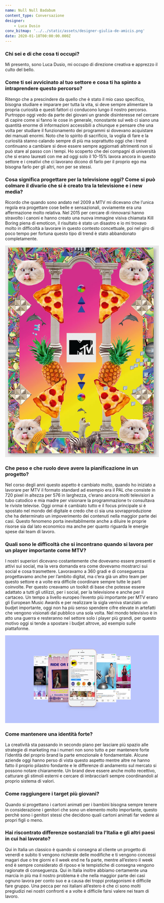 ```yaml
---
name: Null Null Badabum
content_type: Conversazione
designer:
    - Luca Dusio
conv_bitmap: '../../static/assets/designer-giulia-de-amicis.png'
date: 2020-01-18T00:00:00.000Z
---
```


### Chi sei e di che cosa ti occupi?

Mi presento, sono Luca Dusio, mi occupo di direzione creativa e apprezzo il culto del bello.

### Come ti sei avvicinato al tuo settore e cosa ti ha spinto a intraprendere questo percorso?

Ritengo che a prescindere da quello che è stato il mio caso specifico, bisogna studiare e imparare per tutta la vita, si deve sempre alimentare la propria curiosità e questi fattori ci conducono lungo il nostro percorso. Purtroppo oggi vedo da parte dei giovani un grande disinteresse nel cercare di capire come si fanno le cose in generale, nonostante sul web ci siano una quantità enorme di informazioni accessibili a chiunque e pensare che una volta per studiare il funzionamento dei programmi si dovevano acquistare dei manuali enormi. Noto che lo spirito di sacrificio, la voglia di fare e la curiosità stanno calando sempre di più ma soprattutto oggi che i trend continuano a cambiare si deve essere sempre aggiornati altrimenti non si può stare al passo con i tempi. Ho scoperto che dei compagni di università che si erano laureati con me ad oggi solo il 10-15% lavora ancora in questo settore e i creativi che ci lavorano dicono di farlo per il proprio ego ma bisogna farlo per gli altri, non per se stessi.

### Cosa significa progettare per la televisione oggi? Come si può colmare il divario che si è creato tra la televisione e i new media?

Ricordo che quando sono andato nel 2009 a MTV mi dicevano che l’unica regola era progettare cose belle e sensazionali, ovviamente era una affermazione molto relativa. Nel 2015 per cercare di rinnovarsi hanno stravolto i canoni e hanno creato una nuova immagine visiva chiamata Kill Boring piena di emoticon, il risultato è stato un disastro e io mi trovavo molto in difficoltà a lavorare in questo contesto concettuale, poi nel giro di poco tempo per fortuna questo tipo di trend è stato abbandonato completamente.

![null-null-badabum](../../static/assets/extra-null-null-badabum-01.jpg)

### Che peso e che ruolo deve avere la pianificazione in un progetto?

Nel corso degli anni questo aspetto è cambiato molto, quando ho iniziato a lavorare per MTV il formato standard ad esempio era il PAL che consiste in 720 pixel in altezza per 576 in larghezza, c’erano ancora molti televisiori a tubo catodico e mia madre per visionare la programmazione tv consultava le riviste televise. Oggi ormai è cambiato tutto e il focus principale si è spostato nel mondo del digitale e credo che ci sia una sovrapproduzione che ha determinato un impoverimento dei contenuti nella maggior parte dei casi. Questo fenomeno porta inevitabilmente anche a diluire le proprie risorse sia dal lato economico ma anche per quanto riguarda le energie spese dai team di lavoro.

### Quali sono le difficoltà che si incontrano quando si lavora per un player importante come MTV?

I nostri superiori dicevano costantemente che dovevamo essere presenti e attivi sui social, ma la vera domanda era come dovevamo mostrarci sui social e cosa trasmettere. Lavoravamo a 360 gradi e di conseguenza progettavamo anche per l’ambito digital, ma c’era già un altro team per questo settore e a volte era difficile coordinare sempre tutte le parti coinvolte. Per questo creavamo un toolkit di base che potesse essere adattato a tutti gli utilizzi, per i social, per la televisione e anche per il cartaceo. Un tempo a livello europeo l’evento più importante per MTV erano gli European Music Awards e per realizzare la sigla veniva stanziato un budjet importante, oggi non ha più senso spendere cifre elevate in artefatti che vengono visionati dal pubblico una sola volta. Nel mondo televisivo è in atto una guerra e resteranno nel settore solo i player più grandi, per questo motivo oggi si tende a spostare i budjet altrove, ad esempio sulle piattaforme.

![null-null-badabum](../../static/assets/extra-null-null-badabum-02.jpg)

### Come mantenere una identità forte?

La creatività sta passando in secondo piano per lasciare più spazio alle strategie di marketing ma i numeri non sono tutto e per mantenere forte l’identità del proprio brand la parte emozionale è fondamentale. Alcune aziende oggi hanno perso di vista questo aspetto mentre altre ne hanno fatto il proprio pilastro fondante e le differenze di andamento sul mercato si possono notare chiaramente. Un brand deve essere anche molto recettivo, catturare gli stimoli esterni e cercare di imbracciarli sempre coordinandoli al proprio sistema di valori.

### Come raggiungere i target più giovani?

Quando si progettano i cartoni animati per i bambini bisogna sempre tenere in considerazione i genitori che sono un elemento molto importante, questo perchè sono i genitori stessi che decidono quali cartoni animati far vedere ai propri figli o meno.

### Hai riscontrato differenze sostanziali tra l’Italia e gli altri paesi in cui hai lavorato?

Qui in Italia un classico è quando si consegna al cliente un progetto di venerdì e subito ti vengono richieste delle modifiche e ti vengono concessi magari due o tre giorni e il week end ne fa parte, mentre all’estero il week end è sempre considerato di riposo e le tempistiche di consegna vengono ragionate di conseguenza. Qui in Italia inoltre abbiamo certamente una marcia in più ma il nostro problema è che nella maggior parte dei casi ognuno lavora per conto suo e a causa dei troppi protagonismi è difficile fare gruppo. Una pecca per noi italiani all’estero è che ci sono molti pregiudizi nei nostri confronti e a volte è difficile farsi valere nei team di lavoro.
